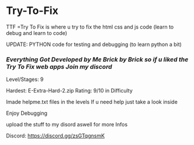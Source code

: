 # Try-To-Fix
TTF =Try To Fix is where u try to fix the html css and js code (learn to debug and learn to code)
 
 
 UPDATE: PYTHON code for testing and debugging (to learn python a bit)

### _Everything Got Developed by Me Brick by Brick so if u liked the Try To Fix web apps Join my discord_


Level/Stages: 9

Hardest: E-Extra-Hard-2.zip 
Rating: 9/10 in Difficulty

Imade helpme.txt files in the levels If u need help just take a look inside

Enjoy Debugging

 upload the stuff to my disord aswell for more Infos

 Discord: https://discord.gg/zsGTqgnsmK
